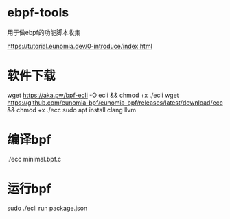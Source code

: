 # ebpf-tools
用于做ebpf的功能脚本收集

https://tutorial.eunomia.dev/0-introduce/index.html

# 软件下载
wget https://aka.pw/bpf-ecli -O ecli && chmod +x ./ecli
wget https://github.com/eunomia-bpf/eunomia-bpf/releases/latest/download/ecc && chmod +x ./ecc
sudo apt install clang llvm

# 编译bpf
./ecc minimal.bpf.c

# 运行bpf
sudo ./ecli run package.json
